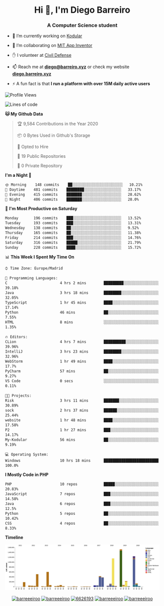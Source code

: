 <h1 align="center">Hi 👋, I'm Diego Barreiro</h1>
<h3 align="center">A Computer Science student</h3>

- 🔭 I’m currently working on [Kodular](https://www.kodular.io)

- 👯 I’m collaborating on [MIT App Inventor](https://github.com/mit-cml/appinventor-sources)

- ✋ I volunteer at [Civil Defense](https://proteccioncivil.sdc.gal)

- 📫 Reach me at **diego@barreiro.xyz** or check my website **[diego.barreiro.xyz](https://diego.barreiro.xyz)**

- ⚡ A fun fact is that **I run a platform with over 15M daily active users**

<!--START_SECTION:waka-->
![Profile Views](http://img.shields.io/badge/Profile%20Views-4-blue)

![Lines of code](https://img.shields.io/badge/From%20Hello%20World%20I%27ve%20Written-22.5%20million%20lines%20of%20code-blue)

**🐱 My Github Data** 

> 🏆 9,584 Contributions in the Year 2020
 > 
> 📦 0 Bytes Used in Github's Storage 
 > 
> 💼 Opted to Hire
 > 
> 📜 19 Public Repositories
 > 
> 🔑 0 Private Repository 
 > 
**I'm a Night 🦉** 

```text
🌞 Morning    148 commits    ██░░░░░░░░░░░░░░░░░░░░░░░   10.21% 
🌆 Daytime    481 commits    ████████░░░░░░░░░░░░░░░░░   33.17% 
🌃 Evening    415 commits    ███████░░░░░░░░░░░░░░░░░░   28.62% 
🌙 Night      406 commits    ███████░░░░░░░░░░░░░░░░░░   28.0%

```
📅 **I'm Most Productive on Saturday** 

```text
Monday       196 commits    ███░░░░░░░░░░░░░░░░░░░░░░   13.52% 
Tuesday      193 commits    ███░░░░░░░░░░░░░░░░░░░░░░   13.31% 
Wednesday    138 commits    ██░░░░░░░░░░░░░░░░░░░░░░░   9.52% 
Thursday     165 commits    ██░░░░░░░░░░░░░░░░░░░░░░░   11.38% 
Friday       214 commits    ███░░░░░░░░░░░░░░░░░░░░░░   14.76% 
Saturday     316 commits    █████░░░░░░░░░░░░░░░░░░░░   21.79% 
Sunday       228 commits    ████░░░░░░░░░░░░░░░░░░░░░   15.72%

```


📊 **This Week I Spent My Time On** 

```text
⌚︎ Time Zone: Europe/Madrid

💬 Programming Languages: 
C                        4 hrs 2 mins        █████████░░░░░░░░░░░░░░░░   39.18% 
Java                     3 hrs 18 mins       ████████░░░░░░░░░░░░░░░░░   32.05% 
TypeScript               1 hr 45 mins        ████░░░░░░░░░░░░░░░░░░░░░   17.14% 
Python                   46 mins             ██░░░░░░░░░░░░░░░░░░░░░░░   7.55% 
HTML                     8 mins              ░░░░░░░░░░░░░░░░░░░░░░░░░   1.35%

🔥 Editors: 
CLion                    4 hrs 7 mins        ██████████░░░░░░░░░░░░░░░   39.96% 
IntelliJ                 3 hrs 23 mins       ████████░░░░░░░░░░░░░░░░░   32.96% 
WebStorm                 1 hr 49 mins        ████░░░░░░░░░░░░░░░░░░░░░   17.7% 
PyCharm                  57 mins             ██░░░░░░░░░░░░░░░░░░░░░░░   9.27% 
VS Code                  0 secs              ░░░░░░░░░░░░░░░░░░░░░░░░░   0.11%

🐱‍💻 Projects: 
Risk                     3 hrs 11 mins       ███████░░░░░░░░░░░░░░░░░░   30.89% 
sock                     2 hrs 37 mins       ██████░░░░░░░░░░░░░░░░░░░   25.44% 
website                  1 hr 48 mins        ████░░░░░░░░░░░░░░░░░░░░░   17.58% 
P2                       1 hr 27 mins        ███░░░░░░░░░░░░░░░░░░░░░░   14.17% 
My-Kodular               56 mins             ██░░░░░░░░░░░░░░░░░░░░░░░   9.19%

💻 Operating System: 
Windows                  10 hrs 18 mins      █████████████████████████   100.0%

```

**I Mostly Code in PHP** 

```text
PHP                      10 repos            █████░░░░░░░░░░░░░░░░░░░░   20.83% 
JavaScript               7 repos             ███░░░░░░░░░░░░░░░░░░░░░░   14.58% 
Java                     6 repos             ███░░░░░░░░░░░░░░░░░░░░░░   12.5% 
Python                   5 repos             ██░░░░░░░░░░░░░░░░░░░░░░░   10.42% 
CSS                      4 repos             ██░░░░░░░░░░░░░░░░░░░░░░░   8.33%

```


**Timeline**

![Chart not found](https://github.com/barreeeiroo/barreeeiroo/blob/master/charts/bar_graph.png) 


<!--END_SECTION:waka-->

<p align="center">
<a href="https://twitter.com/barreeeiroo" target="blank"><img align="center" src="https://cdn.jsdelivr.net/npm/simple-icons@3.0.1/icons/twitter.svg" alt="barreeeiroo" height="20" width="20" /></a>
<a href="https://linkedin.com/in/barreeeiroo" target="blank"><img align="center" src="https://cdn.jsdelivr.net/npm/simple-icons@3.0.1/icons/linkedin.svg" alt="barreeeiroo" height="20" width="20" /></a>
<a href="https://stackoverflow.com/users/6626193" target="blank"><img align="center" src="https://cdn.jsdelivr.net/npm/simple-icons@3.0.1/icons/stackoverflow.svg" alt="6626193" height="20" width="20" /></a>
<a href="https://fb.com/barreeeiroo" target="blank"><img align="center" src="https://cdn.jsdelivr.net/npm/simple-icons@3.0.1/icons/facebook.svg" alt="barreeeiroo" height="20" width="20" /></a>
<a href="https://instagram.com/barreeeiroo" target="blank"><img align="center" src="https://cdn.jsdelivr.net/npm/simple-icons@3.0.1/icons/instagram.svg" alt="barreeeiroo" height="20" width="20" /></a>
</p>
